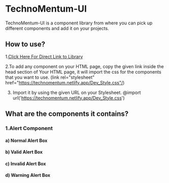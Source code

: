 # TechnoMentum-UI
TechnoMentum-UI is a component library from where you can pick up different components and add it on your projects.

## How to use?
1.[Click Here For Direct Link to Library](https://technomentum.netlify.app)

2.To add any component on your HTML page, copy the given link inside the head section of Your HTML page, it will import the css for the components that you want to use.
 (link rel="stylesheet" href="https://technomentum.netlify.app/Dev_Style.css"/)
 
3. Import it by using the given URL on your Stylesheet.
 @import url('https://technomentum.netlify.app/Dev_Style.css')

## What are the components it contains?

### 1.Alert Component
#### a) Normal Alert Box
#### b) Valid Alert Box
#### c) Invalid Alert Box
#### d) Warning Alert Box
